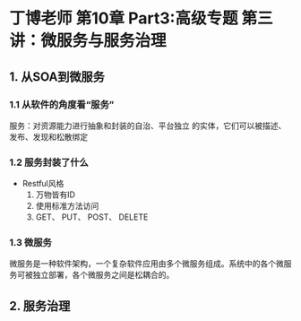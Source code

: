 # 丁博老师 第10章 Part3:高级专题 第三讲：微服务与服务治理

## 1. 从SOA到微服务

### 1.1 从软件的角度看“服务”

服务：对资源能力进行抽象和封装的自治、平台独立
的实体，它们可以被描述、发布、发现和松散绑定

### 1.2 服务封装了什么

- Restful风格
    1. 万物皆有ID
    2. 使用标准方法访问
    3. GET、 PUT、 POST、 DELETE

### 1.3 微服务

微服务是一种软件架构，一个复杂软件应用由多个微服务组成。系统中的各个微服务可被独立部署，各个微服务之间是松耦合的。

## 2. 服务治理